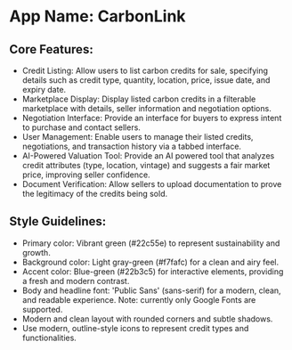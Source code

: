 # **App Name**: CarbonLink

## Core Features:

- Credit Listing: Allow users to list carbon credits for sale, specifying details such as credit type, quantity, location, price, issue date, and expiry date.
- Marketplace Display: Display listed carbon credits in a filterable marketplace with details, seller information and negotiation options.
- Negotiation Interface: Provide an interface for buyers to express intent to purchase and contact sellers.
- User Management: Enable users to manage their listed credits, negotiations, and transaction history via a tabbed interface.
- AI-Powered Valuation Tool: Provide an AI powered tool that analyzes credit attributes (type, location, vintage) and suggests a fair market price, improving seller confidence.
- Document Verification: Allow sellers to upload documentation to prove the legitimacy of the credits being sold.

## Style Guidelines:

- Primary color: Vibrant green (#22c55e) to represent sustainability and growth.
- Background color: Light gray-green (#f7fafc) for a clean and airy feel.
- Accent color: Blue-green (#22b3c5) for interactive elements, providing a fresh and modern contrast.
- Body and headline font: 'Public Sans' (sans-serif) for a modern, clean, and readable experience. Note: currently only Google Fonts are supported.
- Modern and clean layout with rounded corners and subtle shadows.
- Use modern, outline-style icons to represent credit types and functionalities.